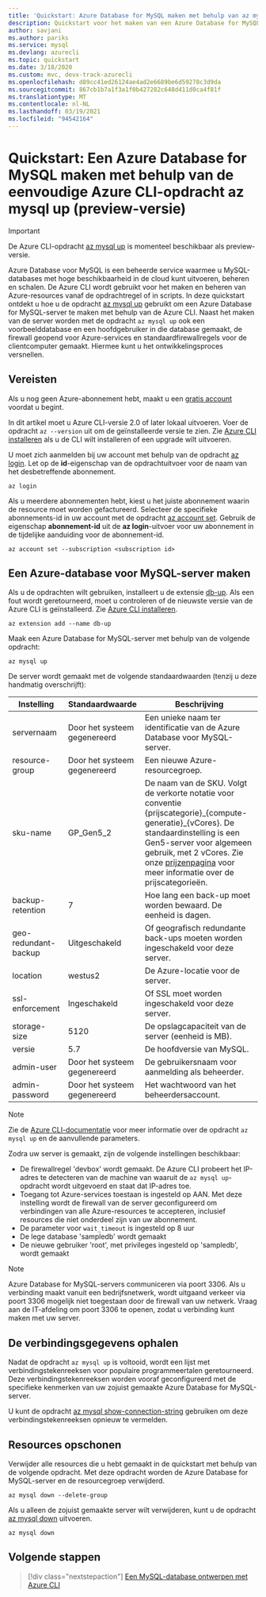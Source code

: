```yaml
---
title: 'Quickstart: Azure Database for MySQL maken met behulp van az mysql up'
description: Quickstart voor het maken van een Azure Database for MySQL-server met behulp van Azure CLI (opdrachtregelinterface).
author: savjani
ms.author: pariks
ms.service: mysql
ms.devlang: azurecli
ms.topic: quickstart
ms.date: 3/18/2020
ms.custom: mvc, devx-track-azurecli
ms.openlocfilehash: d89cc41ed26124ae4ad2e6689be6d59278c3d9da
ms.sourcegitcommit: 867cb1b7a1f3a1f0b427282c648d411d0ca4f81f
ms.translationtype: MT
ms.contentlocale: nl-NL
ms.lasthandoff: 03/19/2021
ms.locfileid: "94542164"
---
```

# <a name="quickstart-create-an-azure-database-for-mysql-using-a-simple-azure-cli-command---az-mysql-up-preview"></a>Quickstart: Een Azure Database for MySQL maken met behulp van de eenvoudige Azure CLI-opdracht az mysql up (preview-versie)

> [!IMPORTANT]
> De Azure CLI-opdracht [az mysql up](/cli/azure/ext/db-up/mysql#ext-db-up-az-mysql-up) is momenteel beschikbaar als preview-versie.

Azure Database voor MySQL is een beheerde service waarmee u MySQL-databases met hoge beschikbaarheid in de cloud kunt uitvoeren, beheren en schalen. De Azure CLI wordt gebruikt voor het maken en beheren van Azure-resources vanaf de opdrachtregel of in scripts. In deze quickstart ontdekt u hoe u de opdracht [az mysql up](/cli/azure/ext/db-up/mysql#ext-db-up-az-mysql-up) gebruikt om een Azure Database for MySQL-server te maken met behulp van de Azure CLI. Naast het maken van de server worden met de opdracht `az mysql up` ook een voorbeelddatabase en een hoofdgebruiker in die database gemaakt, de firewall geopend voor Azure-services en standaardfirewallregels voor de clientcomputer gemaakt. Hiermee kunt u het ontwikkelingsproces versnellen.

## <a name="prerequisites"></a>Vereisten

Als u nog geen Azure-abonnement hebt, maakt u een [gratis account](https://azure.microsoft.com/free/) voordat u begint.

In dit artikel moet u Azure CLI-versie 2.0 of later lokaal uitvoeren. Voer de opdracht `az --version` uit om de geïnstalleerde versie te zien. Zie [Azure CLI installeren](/cli/azure/install-azure-cli) als u de CLI wilt installeren of een upgrade wilt uitvoeren.

U moet zich aanmelden bij uw account met behulp van de opdracht [az login](/cli/azure/authenticate-azure-cli). Let op de **id**-eigenschap van de opdrachtuitvoer voor de naam van het desbetreffende abonnement.

```azurecli
az login
```

Als u meerdere abonnementen hebt, kiest u het juiste abonnement waarin de resource moet worden gefactureerd. Selecteer de specifieke abonnements-id in uw account met de opdracht [az account set](/cli/azure/account). Gebruik de eigenschap **abonnement-id** uit de **az login**-uitvoer voor uw abonnement in de tijdelijke aanduiding voor de abonnement-id.

```azurecli
az account set --subscription <subscription id>
```

## <a name="create-an-azure-database-for-mysql-server"></a>Een Azure-database voor MySQL-server maken

Als u de opdrachten wilt gebruiken, installeert u de extensie [db-up](/cli/azure/ext/db-up). Als een fout wordt geretourneerd, moet u controleren of de nieuwste versie van de Azure CLI is geïnstalleerd. Zie [Azure CLI installeren](/cli/azure/install-azure-cli).

```azurecli
az extension add --name db-up
```

Maak een Azure Database for MySQL-server met behulp van de volgende opdracht:

```azurecli
az mysql up
```

De server wordt gemaakt met de volgende standaardwaarden (tenzij u deze handmatig overschrijft):

**Instelling** | **Standaardwaarde** | **Beschrijving**
---|---|---
servernaam | Door het systeem gegenereerd | Een unieke naam ter identificatie van de Azure Database voor MySQL-server.
resource-group | Door het systeem gegenereerd | Een nieuwe Azure-resourcegroep.
sku-name | GP_Gen5_2 | De naam van de SKU. Volgt de verkorte notatie voor conventie {prijscategorie}\_{compute-generatie}\_{vCores}. De standaardinstelling is een Gen5-server voor algemeen gebruik, met 2 vCores. Zie onze [prijzenpagina](https://azure.microsoft.com/pricing/details/mysql/) voor meer informatie over de prijscategorieën.
backup-retention | 7 | Hoe lang een back-up moet worden bewaard. De eenheid is dagen.
geo-redundant-backup | Uitgeschakeld | Of geografisch redundante back-ups moeten worden ingeschakeld voor deze server.
location | westus2 | De Azure-locatie voor de server.
ssl-enforcement | Ingeschakeld | Of SSL moet worden ingeschakeld voor deze server.
storage-size | 5120 | De opslagcapaciteit van de server (eenheid is MB).
versie | 5.7 | De hoofdversie van MySQL.
admin-user | Door het systeem gegenereerd | De gebruikersnaam voor aanmelding als beheerder.
admin-password | Door het systeem gegenereerd | Het wachtwoord van het beheerdersaccount.

> [!NOTE]
> Zie de [Azure CLI-documentatie](/cli/azure/ext/db-up/mysql#ext-db-up-az-mysql-up) voor meer informatie over de opdracht `az mysql up` en de aanvullende parameters.

Zodra uw server is gemaakt, zijn de volgende instellingen beschikbaar:

- De firewallregel 'devbox' wordt gemaakt. De Azure CLI probeert het IP-adres te detecteren van de machine van waaruit de `az mysql up`-opdracht wordt uitgevoerd en staat dat IP-adres toe.
- Toegang tot Azure-services toestaan is ingesteld op AAN. Met deze instelling wordt de firewall van de server geconfigureerd om verbindingen van alle Azure-resources te accepteren, inclusief resources die niet onderdeel zijn van uw abonnement.
- De parameter voor `wait_timeout` is ingesteld op 8 uur
- De lege database 'sampledb' wordt gemaakt
- De nieuwe gebruiker 'root', met privileges ingesteld op 'sampledb', wordt gemaakt

> [!NOTE]
> Azure Database for MySQL-servers communiceren via poort 3306. Als u verbinding maakt vanuit een bedrijfsnetwerk, wordt uitgaand verkeer via poort 3306 mogelijk niet toegestaan door de firewall van uw netwerk. Vraag aan de IT-afdeling om poort 3306 te openen, zodat u verbinding kunt maken met uw server.

## <a name="get-the-connection-information"></a>De verbindingsgegevens ophalen

Nadat de opdracht `az mysql up` is voltooid, wordt een lijst met verbindingstekenreeksen voor populaire programmeertalen geretourneerd. Deze verbindingstekenreeksen worden vooraf geconfigureerd met de specifieke kenmerken van uw zojuist gemaakte Azure Database for MySQL-server.

U kunt de opdracht [az mysql show-connection-string](/cli/azure/ext/db-up/mysql#ext-db-up-az-mysql-show-connection-string) gebruiken om deze verbindingstekenreeksen opnieuw te vermelden.

## <a name="clean-up-resources"></a>Resources opschonen

Verwijder alle resources die u hebt gemaakt in de quickstart met behulp van de volgende opdracht. Met deze opdracht worden de Azure Database for MySQL-server en de resourcegroep verwijderd.

```azurecli
az mysql down --delete-group
```

Als u alleen de zojuist gemaakte server wilt verwijderen, kunt u de opdracht [az mysql down](/cli/azure/ext/db-up/mysql#ext-db-up-az-mysql-down) uitvoeren.

```azurecli
az mysql down
```

## <a name="next-steps"></a>Volgende stappen

> [!div class="nextstepaction"]
> [Een MySQL-database ontwerpen met Azure CLI](./tutorial-design-database-using-cli.md)
